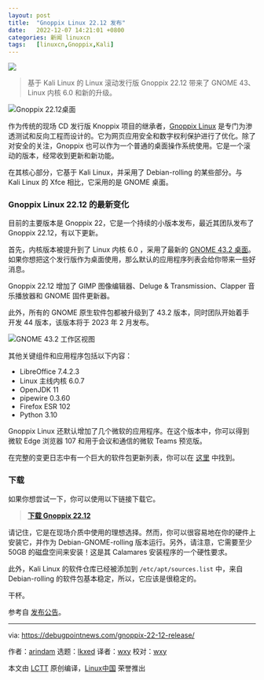 ```yaml
---
layout: post
title:	"Gnoppix Linux 22.12 发布"
date:	2022-12-07 14:21:01 +0800 
categories:	新闻 linuxcn 
tags:	[linuxcn,Gnoppix,Kali]
---
```



![](/Asserts/Images//attachment/album/202212/07/142102osbjkjlzknhkhkk7.jpg)



> 
> 基于 Kali Linux 的 Linux 滚动发行版 Gnoppix 22.12 带来了 GNOME 43、Linux 内核 6.0 和新的升级。
> 
> 
> 


![Gnoppix 22.12桌面](/Asserts/Images//attachment/album/202212/07/142102a93tzx6tii2etx1q.jpg)


作为传统的现场 CD 发行版 Knoppix 项目的继承者，[Gnoppix Linux](https://www.gnoppix.com/) 是专门为渗透测试和反向工程而设计的。它为网页应用安全和数字权利保护进行了优化。除了对安全的关注，Gnoppix 也可以作为一个普通的桌面操作系统使用。它是一个滚动的版本，经常收到更新和新功能。


在其核心部分，它基于 Kali Linux，并采用了 Debian-rolling 的某些部分。与 Kali Linux 的 Xfce 相比，它采用的是 GNOME 桌面。


### Gnoppix Linux 22.12 的最新变化


目前的主要版本是 Gnoppix 22，它是一个持续的小版本发布，最近其团队发布了 Gnoppix 22.12，有以下更新。


首先，内核版本被提升到了 Linux 内核 6.0 ，采用了最新的 [GNOME 43.2 桌面](https://debugpointnews.com/gnome-43-release/)。如果你想把这个发行版作为桌面使用，那么默认的应用程序列表会给你带来一些好消息。


Gnoppix 22.12 增加了 GIMP 图像编辑器、Deluge & Transmission、Clapper 音乐播放器和 GNOME 固件更新器。


此外，所有的 GNOME 原生软件包都被升级到了 43.2 版本，同时团队开始着手开发 44 版本，该版本将于 2023 年 2 月发布。


![GNOME 43.2 工作区视图](/Asserts/Images//attachment/album/202212/07/142102rfbf0ll64pjpr4np.jpg)


其他关键组件和应用程序包括以下内容：


* LibreOffice 7.4.2.3
* Linux 主线内核 6.0.7
* OpenJDK 11
* pipewire 0.3.60
* Firefox ESR 102
* Python 3.10


Gnoppix Linux 还默认增加了几个微软的应用程序。在这个版本中，你可以得到微软 Edge 浏览器 107 和用于会议和通信的微软 Teams 预览版。


在完整的变更日志中有一个巨大的软件包更新列表，你可以在 [这里](https://sourceforge.net/p/gnoppixng/releases/general/thread/bc187de53a/#f258) 中找到。


### 下载


如果你想尝试一下，你可以使用以下链接下载它。



> 
> **[下载 Gnoppix 22.12](https://sourceforge.net/projects/gnoppixng/files/releases/)**
> 
> 
> 


请记住，它是在现场介质中使用的理想选择。然而，你可以很容易地在你的硬件上安装它，并作为 Debian-GNOME-rolling 版本运行。另外，请注意，它需要至少 50GB 的磁盘空间来安装！这是其 Calamares 安装程序的一个硬性要求。


此外，Kali Linux 的软件仓库已经被添加到 `/etc/apt/sources.list` 中，来自 Debian-rolling 的软件包基本稳定，所以，它应该是很稳定的。


干杯。


参考自 [发布公告](https://sourceforge.net/p/gnoppixng/releases/general/thread/bc187de53a/#f258)。




---


via: <https://debugpointnews.com/gnoppix-22-12-release/>


作者：[arindam](https://debugpointnews.com/author/dpicubegmail-com/) 选题：[lkxed](https://github.com/lkxed) 译者：[wxy](https://github.com/wxy) 校对：[wxy](https://github.com/wxy)


本文由 [LCTT](https://github.com/LCTT/TranslateProject) 原创编译，[Linux中国](https://linux.cn/) 荣誉推出
